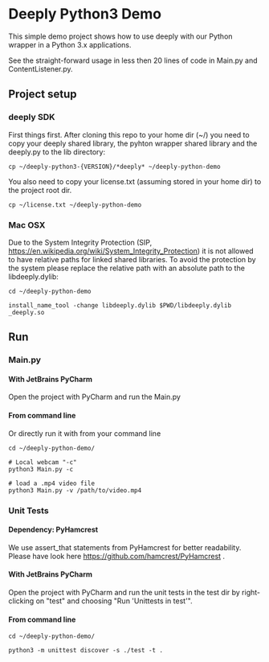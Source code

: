 # Deeply Python3 Demo

This simple demo project shows how to use deeply with our Python wrapper in a Python 3.x applications.

See the straight-forward usage in less then 20 lines of code in Main.py and ContentListener.py.

## Project setup

### deeply SDK

First things first. After cloning this repo to your home dir (~/) you need to copy your deeply shared library,
the pyhton wrapper shared library and the deeply.py to the lib directory:

```
cp ~/deeply-python3-{VERSION}/*deeply* ~/deeply-python-demo
```

You also need to copy your license.txt (assuming stored in your home dir) to the project root dir.

```
cp ~/license.txt ~/deeply-python-demo
```

### Mac OSX

Due to the System Integrity Protection (SIP, https://en.wikipedia.org/wiki/System_Integrity_Protection) it is
not allowed to have relative paths for linked shared libraries. To avoid the protection by the system please replace
the relative path with an absolute path to the libdeeply.dylib:

```
cd ~/deeply-python-demo

install_name_tool -change libdeeply.dylib $PWD/libdeeply.dylib _deeply.so
```

## Run

### Main.py

#### With JetBrains PyCharm

Open the project with PyCharm and run the Main.py

#### From command line

Or directly run it with from your command line

```
cd ~/deeply-python-demo/

# Local webcam "-c"
python3 Main.py -c

# load a .mp4 video file
python3 Main.py -v /path/to/video.mp4
```

### Unit Tests

#### Dependency: PyHamcrest

We use assert_that statements from PyHamcrest for better readability. Please have look here 
https://github.com/hamcrest/PyHamcrest . 

#### With JetBrains PyCharm

Open the project with PyCharm and run the unit tests in the test dir by right-clicking on "test" and choosing 
"Run 'Unittests in test'".

#### From command line

```
cd ~/deeply-python-demo/

python3 -m unittest discover -s ./test -t .
```
